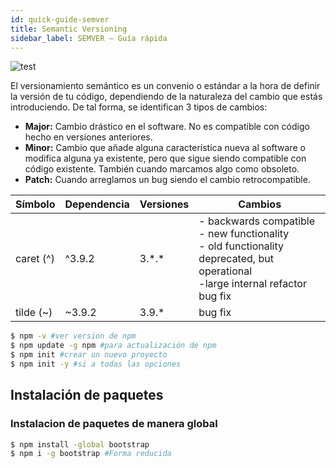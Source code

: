 ```yaml
---
id: quick-guide-semver
title: Semantic Versioning
sidebar_label: SEMVER – Guía rápida
---
```

![test](/personal-docusaurus/img/docs/semver.jpg)

El versionamiento semántico es un convenio o estándar a la hora de definir la versión de tu código, dependiendo de la naturaleza del cambio que estás introduciendo. De tal forma, se identifican 3 tipos de cambios:

- **Major:** Cambio drástico en el software. No es compatible con código hecho en versiones anteriores.
- **Minor:** Cambio que añade alguna característica nueva al software o modifica alguna ya existente, pero que sigue siendo compatible con código existente. También cuando marcamos algo como obsoleto.
- **Patch:** Cuando arreglamos un bug siendo el cambio retrocompatible.

| Símbolo    | Dependencia | Versiones | Cambios                                                                                                                |
| ---------  | ----------  | --------  | ---------------------------------------------------------------------------------------------------------------------- |
| caret (^)  | ^3.9.2      | 3.\*.\*     | - backwards compatible <br/> - new functionality <br/> - old functionality deprecated, but operational <br/> -large internal refactor bug fix |
| tilde (~)  | ~3.9.2      | 3.9.\*    | bug fix                                                                                                                |

```bash
$ npm -v #ver version de npm 
$ npm update -g npm #para actualización de npm
$ npm init #crear un nuevo proyecto
$ npm init -y #si a todas las opciones
```

Instalación de paquetes
-------
### Instalacion de paquetes de manera global

```bash
$ npm install -global bootstrap 
$ npm i -g bootstrap #Forma reducida
```
